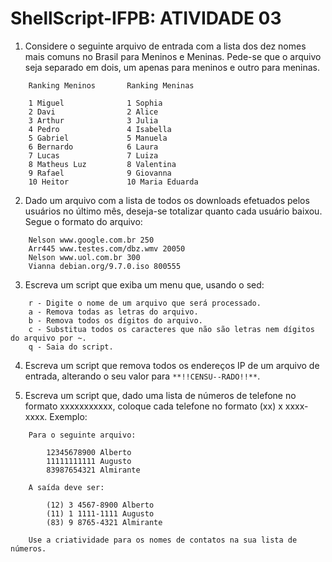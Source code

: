 # ShellScript-IFPB:  ATIVIDADE 03

1. Considere o seguinte arquivo de entrada com a lista dos dez nomes mais comuns no Brasil para Meninos  e  Meninas. Pede-se  que  o  arquivo  seja  separado em dois,  um apenas para  meninos e outro para meninas.

```
    Ranking Meninos       Ranking Meninas

    1 Miguel              1 Sophia
    2 Davi                2 Alice
    3 Arthur              3 Julia
    4 Pedro               4 Isabella
    5 Gabriel             5 Manuela
    6 Bernardo            6 Laura
    7 Lucas               7 Luiza
    8 Matheus Luz         8 Valentina
    9 Rafael              9 Giovanna
    10 Heitor             10 Maria Eduarda
```

2. Dado  um  arquivo  com  a lista de todos  os  downloads efetuados  pelos  usuários  no  último  mês,  deseja-se totalizar quanto cada usuário baixou. Segue o formato do arquivo:

```
    Nelson www.google.com.br 250
    Arr445 www.testes.com/dbz.wmv 20050
    Nelson www.uol.com.br 300
    Vianna debian.org/9.7.0.iso 800555
```

3. Escreva um script que exiba um menu que, usando o sed:

```
    r - Digite o nome de um arquivo que será processado.
    a - Remova todas as letras do arquivo.
    b - Remova todos os dígitos do arquivo.
    c - Substitua todos os caracteres que não são letras nem dígitos do arquivo por ~.
    q - Saia do script.
```

4. Escreva um script que remova todos os endereços IP de um arquivo de entrada, alterando o seu valor para `**!!CENSU--RADO!!**`.

5. Escreva um script que, dado uma lista de números de telefone no formato xxxxxxxxxxx, coloque cada telefone no formato (xx) x xxxx-xxxx. Exemplo:

```
    Para o seguinte arquivo:

        12345678900 Alberto
        11111111111 Augusto
        83987654321 Almirante
        
    A saída deve ser:

        (12) 3 4567-8900 Alberto
        (11) 1 1111-1111 Augusto
        (83) 9 8765-4321 Almirante

    Use a criatividade para os nomes de contatos na sua lista de números.
```